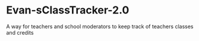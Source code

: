 # Evan-sClassTracker-2.0
A way for teachers and school moderators to keep track of teachers classes and credits
